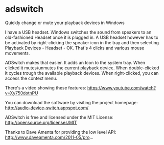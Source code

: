 # adswitch
Quickly change or mute your playback devices in Windows

I have a USB headset. Windows switches the sound from speakers to an old-fashioned Headset once it is plugged in. A USB headset however has to be activated by right-clicking the speaker icon in the tray and then selecting Playback Devices - Headset - OK. That's 4 clicks and various mouse movements.

ADSwitch makes that easier. It adds an Icon to the system tray. When clicked it mutes/unmutes the current playback device. When double-clicked it cycles trough the available playback devices. When right-clicked, you can access the context menu.

There's a video showing these features:
https://www.youtube.com/watch?v=Xy750dotnPU

You can download the software by visiting the project homepage:
http://audio-device-switch.appspot.com/

ADSwitch is free and licensed under the MIT License:
http://opensource.org/licenses/MIT

Thanks to Dave Amenta for providing the low level API:
http://www.daveamenta.com/2011-05/pro...
